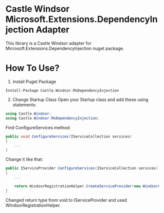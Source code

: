 # Castle Windsor Microsoft.Extensions.DependencyInjection Adapter
This library is a Castle Windsor adapter for Microsoft.Extensions.DependencyInjection nuget package.
# How To Use?
1. Install Puget Package

`Install-Package Castle.Windsor.MsDependencyInjection`

2. Change Startup Class
Open your Startup class and add these using statements:

````C#
using Castle.Windsor;
using Castle.Windsor.MsDependencyInjection;
````

Find ConfigureServices method:

````C#
public void ConfigureServices(IServiceCollection services)
{
    ...
}
````

Change it like that:

````C#
public IServiceProvider ConfigureServices(IServiceCollection services)
{
    ...

    return WindsorRegistrationHelper.CreateServiceProvider(new WindsorContainer(), services);
}
````

Changed return type  from void to IServiceProvider and used WindsorRegistrationHelper.
